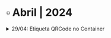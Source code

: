 # ▫️ Abril | 2024



<details>

<summary>29/04: Etiqueta QRCode no Container</summary>



</details>

